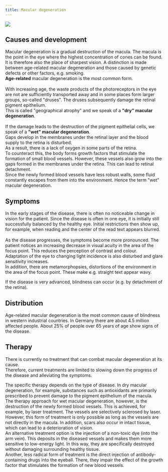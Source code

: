 ```yaml
---
title: Macular degeneration
---
```


![](img/makuladegeneration-mittel.png) 


## Causes and development

Macular degeneration is a gradual destruction of the macula. The macula is the point in the eye where the highest concentration of cones can be found. It is therefore also the place of sharpest vision. A distinction is made between age-related macular degeneration
and those caused by genetic defects or other factors, e.g. smoking.<br>
**Age-related** macular degeneration is the most common form.<br><br>
With increasing age, the waste products of the photoreceptors in the eye are not
are sufficiently transported away and in some places form larger groups, so-called "druses". The druses subsequently damage the retinal pigment epithelium.<br>
This is called "geographical atrophy" and we speak of a **"dry" macular degeneration**.<br><br>
If the damage leads to the destruction of the pigment epithelial cells, we speak of a **"wet" macular degeneration**.<br>
Gaps develop in the membranes under the retinal layer and the blood supply to the retina is disturbed. <br>
As a result, there is a lack of oxygen in some parts of the retina.<br>
To counteract this, the body forms growth factors that stimulate the formation of small blood vessels. However, these vessels also grow
into the gaps formed in the membranes under the retina. This can lead to retinal detachment.<br>
Since the newly formed blood vessels have less robust walls, some fluid constantly escapes from them into the environment. Hence the
term "wet" macular degeneration.

## Symptoms

In the early stages of the disease, there is often no noticeable change in vision for the patient. Since the disease is often
in one eye, it is initially still successfully balanced by the healthy eye. Initial restrictions then show up, for example, when
reading and the center of the read text appears blurred.
<br><br>
As the disease progresses, the symptoms become more pronounced. The patient notices an increasing decrease in visual acuity in the area of the focus point.
This reduces the perception of contrast and colour. <br>
Adaptation of the eye to changing light incidence is also disturbed and glare sensitivity increases. <br>
In addition, there are metamorphopsies, distortions of the environment in the area of the focus point. These make e.g. straight text appear wavy.<br>

If the disease is very advanced, blindness can occur (e.g. by detachment of the retina).


## Distribution

Age-related macular degeneration is the most common cause of blindness in western industrial countries.
In Germany there are about 4.5 million affected people. About 25% of people over 65 years of age show signs of the disease.

## Therapy

There is currently no treatment that can combat macular degeneration at its cause. <br>
Therefore, current treatments are limited to slowing down the progress of the disease and alleviating the symptoms.

The specific therapy depends on the type of disease. In dry macular degeneration, for example, substances such as antioxidants are primarily prescribed to prevent damage to the pigment epithelium of the macula. <br>
The therapy approach for wet macular degeneration, however, is the destruction of the newly formed blood vessels. This is achieved, for example, by laser treatment. The vessels are selectively sclerosed by laser. However, this form of treatment is only possible as long as the vessels are not directly in the macula. In addition, scars also occur in intact tissue, which can lead to a deterioration of vision.<br>
An alternative treatment option is the injection of a non-toxic dye (into the arm vein). This deposits in the diseased vessels and makes them more sensitive to low-energy light. In this way, they are specifically destroyed without damaging surrounding healthy tissue.<br>
Another, less radical form of treatment is the direct injection of antibody-containing drugs into the eyeball. There, they impair the effect of the growth factor that stimulates the formation of new blood vessels.
